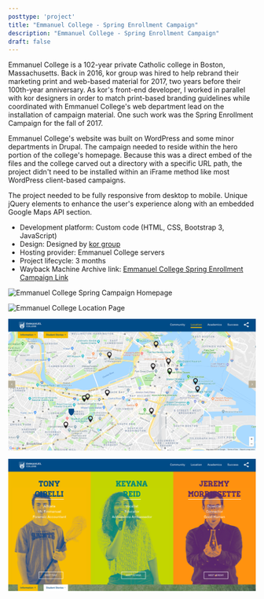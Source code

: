 ```yaml
---
posttype: 'project'
title: "Emmanuel College - Spring Enrollment Campaign"
description: "Emmanuel College - Spring Enrollment Campaign"
draft: false
---
```


Emmanuel College is a 102-year private Catholic college in Boston, Massachusetts. Back in 2016, kor group was hired to help rebrand their marketing print and web-based material for 2017, two years before their 100th-year anniversary. As kor's front-end developer, I worked in parallel with kor designers in order to match print-based branding guidelines while coordinated with Emmanuel College's web department lead on the installation of campaign material. One such work was the Spring Enrollment Campaign for the fall of 2017.

Emmanuel College's website was built on WordPress and some minor departments in Drupal. The campaign needed to reside within the hero portion of the college's homepage. Because this was a direct embed of the files and the college carved out a directory with a specific URL path, the project didn't need to be installed within an iFrame method like most WordPress client-based campaigns.

The project needed to be fully responsive from desktop to mobile. Unique jQuery elements to enhance the user's experience along with an embedded Google Maps API section.

- Development platform: Custom code (HTML, CSS, Bootstrap 3, JavaScript)   
- Design: Designed by [kor group](https://www.kor.com/)  
- Hosting provider: Emmanuel College servers  
- Project lifecycle: 3 months  
- Wayback Machine Archive link: [Emmanuel College Spring Enrollment Campaign Link](https://web.archive.org/web/20180210205959/https://www.emmanuel.edu/go-all-in.html)   

![Emmanuel College Spring Campaign Homepage](../../../assets/portfolio/kor/feature/emm/full-emm-homepage.png)

![Emmanuel College Location Page](../../../assets/portfolio/kor/feature/emm/full-emm-locationpage.png)

![Emmanuel College Google Maps API Page](../../../assets/portfolio/kor/feature/emm/full-emm-mappage.png)

![Emmanuel College Student Stories Page](../../../assets/portfolio/kor/feature/emm/full-emm-student-stories.png)